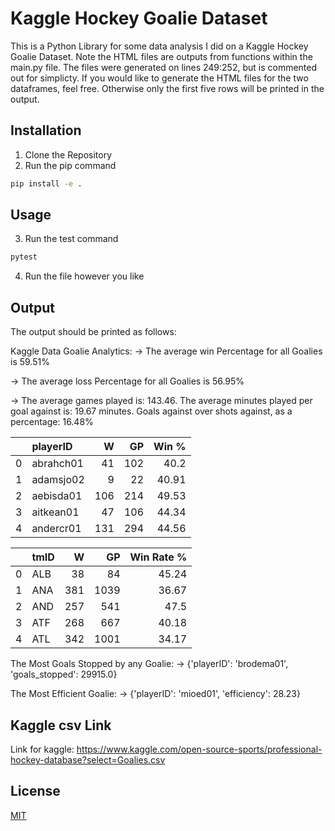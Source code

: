 # Kaggle Hockey Goalie Dataset

This is a Python Library for some data analysis I did on a Kaggle Hockey Goalie Dataset. Note the HTML files are outputs from functions within the main.py file.
The files were generated on lines 249:252, but is commented out for simplicty. If you would like to generate the HTML files for the two dataframes, feel free. Otherwise only the
first five rows will be printed in the output. 

## Installation
1. Clone the Repository 
2. Run the pip command


```bash
pip install -e .
```

## Usage
3. Run the test command
```bash
pytest

```
4. Run the file however you like

## Output
The output should be printed as follows: 

Kaggle Data Goalie Analytics:
-> The average win Percentage for all Goalies is 59.51% 
 
-> The average loss Percentage for all Goalies is 56.95%

-> The average games played is: 143.46. The average minutes played per goal against is: 19.67 minutes. Goals against over shots against, as a percentage: 16.48%

|    | playerID   |   W |   GP |   Win % |
|---:|:-----------|----:|-----:|--------:|
|  0 | abrahch01  |  41 |  102 |   40.2  |
|  1 | adamsjo02  |   9 |   22 |   40.91 |
|  2 | aebisda01  | 106 |  214 |   49.53 |
|  3 | aitkean01  |  47 |  106 |   44.34 |
|  4 | andercr01  | 131 |  294 |   44.56 |

|    | tmID   |   W |   GP |   Win Rate % |
|---:|:-------|----:|-----:|-------------:|
|  0 | ALB    |  38 |   84 |        45.24 |
|  1 | ANA    | 381 | 1039 |        36.67 |
|  2 | AND    | 257 |  541 |        47.5  |
|  3 | ATF    | 268 |  667 |        40.18 |
|  4 | ATL    | 342 | 1001 |        34.17 |

The Most Goals Stopped by any Goalie:
-> {'playerID': 'brodema01', 'goals_stopped': 29915.0}

The Most Efficient Goalie:
-> {'playerID': 'mioed01', 'efficiency': 28.23}

## Kaggle csv Link
Link for kaggle: https://www.kaggle.com/open-source-sports/professional-hockey-database?select=Goalies.csv

## License
[MIT](https://choosealicense.com/licenses/mit/)
